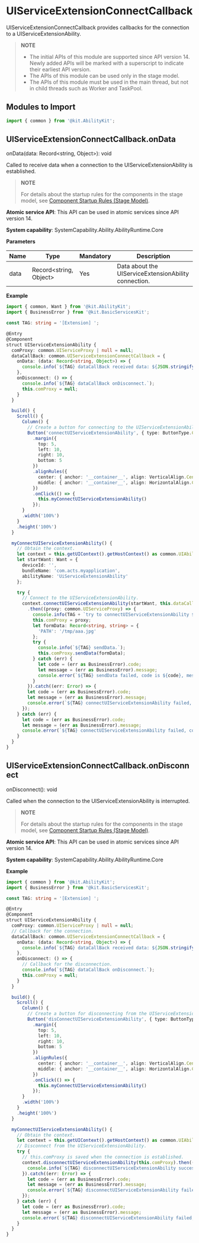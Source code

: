 # UIServiceExtensionConnectCallback

UIServiceExtensionConnectCallback provides callbacks for the connection to a UIServiceExtensionAbility.


> **NOTE**
>
>  - The initial APIs of this module are supported since API version 14. Newly added APIs will be marked with a superscript to indicate their earliest API version.
>  - The APIs of this module can be used only in the stage model.
>  - The APIs of this module must be used in the main thread, but not in child threads such as Worker and TaskPool.

## Modules to Import

```ts
import { common } from '@kit.AbilityKit';
```

## UIServiceExtensionConnectCallback.onData

 onData(data: Record&lt;string, Object&gt;): void

Called to receive data when a connection to the UIServiceExtensionAbility is established.

> **NOTE**
>
> For details about the startup rules for the components in the stage model, see [Component Startup Rules (Stage Model)](../../application-models/component-startup-rules.md).
>

**Atomic service API**: This API can be used in atomic services since API version 14.

**System capability**: SystemCapability.Ability.AbilityRuntime.Core

**Parameters**

| Name| Type                  | Mandatory| Description        |
| ------ | ---------------------- | ---- | ------------ |
| data   | Record&lt;string, Object&gt; | Yes| Data about the UIServiceExtensionAbility connection.|

**Example**

```ts
import { common, Want } from '@kit.AbilityKit';
import { BusinessError } from '@kit.BasicServicesKit';

const TAG: string = '[Extension] ';

@Entry
@Component
struct UIServiceExtensionAbility {
  comProxy: common.UIServiceProxy | null = null;
  dataCallBack: common.UIServiceExtensionConnectCallback = {
    onData: (data: Record<string, Object>) => {
      console.info(`${TAG} dataCallBack received data: ${JSON.stringify(data)}.`);
    },
    onDisconnect: () => {
      console.info(`${TAG} dataCallBack onDisconnect.`);
      this.comProxy = null;
    }
  }

  build() {
    Scroll() {
      Column() {
        // Create a button for connecting to the UIServiceExtensionAbility.
        Button('connectUIServiceExtensionAbility', { type: ButtonType.Capsule, stateEffect: true })
          .margin({
            top: 5,
            left: 10,
            right: 10,
            bottom: 5
          })
          .alignRules({
            center: { anchor: '__container__', align: VerticalAlign.Center },
            middle: { anchor: '__container__', align: HorizontalAlign.Center }
          })
          .onClick(() => {
            this.myConnectUIServiceExtensionAbility()
          });
      }
      .width('100%')
    }
    .height('100%')
  }

  myConnectUIServiceExtensionAbility() {
    // Obtain the context.
    let context = this.getUIContext().getHostContext() as common.UIAbilityContext;
    let startWant: Want = {
      deviceId: '',
      bundleName: 'com.acts.myapplication',
      abilityName: 'UiServiceExtensionAbility'
    };

    try {
      // Connect to the UIServiceExtensionAbility.
      context.connectUIServiceExtensionAbility(startWant, this.dataCallBack)
        .then((proxy: common.UIServiceProxy) => {
          console.info(TAG + `try to connectUIServiceExtensionAbility ${proxy}}`);
          this.comProxy = proxy;
          let formData: Record<string, string> = {
            'PATH': '/tmp/aaa.jpg'
          };
          try {
            console.info(`${TAG} sendData.`);
            this.comProxy.sendData(formData);
          } catch (err) {
            let code = (err as BusinessError).code;
            let message = (err as BusinessError).message;
            console.error(`${TAG} sendData failed, code is ${code}, message is ${message}.`);
          }
        }).catch((err: Error) => {
        let code = (err as BusinessError).code;
        let message = (err as BusinessError).message;
        console.error(`${TAG} connectUIServiceExtensionAbility failed, code is ${code}, message is ${message}.`);
      });
    } catch (err) {
      let code = (err as BusinessError).code;
      let message = (err as BusinessError).message;
      console.error(`${TAG} connectUIServiceExtensionAbility failed, code is ${code}, message is ${message}.`);
    }
  }
}
```

## UIServiceExtensionConnectCallback.onDisconnect

onDisconnect(): void

Called when the connection to the UIServiceExtensionAbility is interrupted.

> **NOTE**
>
> For details about the startup rules for the components in the stage model, see [Component Startup Rules (Stage Model)](../../application-models/component-startup-rules.md).
>

**Atomic service API**: This API can be used in atomic services since API version 14.

**System capability**: SystemCapability.Ability.AbilityRuntime.Core

**Example**
```ts
import { common } from '@kit.AbilityKit';
import { BusinessError } from '@kit.BasicServicesKit';

const TAG: string = '[Extension] ';

@Entry
@Component
struct UIServiceExtensionAbility {
  comProxy: common.UIServiceProxy | null = null;
  // Callback for the connection.
  dataCallBack: common.UIServiceExtensionConnectCallback = {
    onData: (data: Record<string, Object>) => {
      console.info(`${TAG} dataCallBack received data: ${JSON.stringify(data)}.`);
    },
    onDisconnect: () => {
      // Callback for the disconnection.
      console.info(`${TAG} dataCallBack onDisconnect.`);
      this.comProxy = null;
    }
  }

  build() {
    Scroll() {
      Column() {
        // Create a button for disconnecting from the UIServiceExtensionAbility.
        Button('disConnectUIServiceExtensionAbility', { type: ButtonType.Capsule, stateEffect: true })
          .margin({
            top: 5,
            left: 10,
            right: 10,
            bottom: 5
          })
          .alignRules({
            center: { anchor: '__container__', align: VerticalAlign.Center },
            middle: { anchor: '__container__', align: HorizontalAlign.Center }
          })
          .onClick(() => {
            this.myConnectUIServiceExtensionAbility()
          });
      }
      .width('100%')
    }
    .height('100%')
  }

  myConnectUIServiceExtensionAbility() {
    // Obtain the context.
    let context = this.getUIContext().getHostContext() as common.UIAbilityContext;
    // Disconnect from the UIServiceExtensionAbility.
    try {
      // this.comProxy is saved when the connection is established.
      context.disconnectUIServiceExtensionAbility(this.comProxy).then(() => {
        console.info(`${TAG} disconnectUIServiceExtensionAbility success.`);
      }).catch((err: Error) => {
        let code = (err as BusinessError).code;
        let message = (err as BusinessError).message;
        console.error(`${TAG} disconnectUIServiceExtensionAbility failed, code is ${code}, message is ${message}.`);
      });
    } catch (err) {
      let code = (err as BusinessError).code;
      let message = (err as BusinessError).message;
      console.error(`${TAG} disconnectUIServiceExtensionAbility failed, code is ${code}, message is ${message}.`);
    }
  }
}
```

